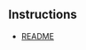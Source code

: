 ## Instructions

- [README](https://git.homeoffice.anfcorp.com/integration-modernization/di.api.service.spring/-/blob/master/README.md)

